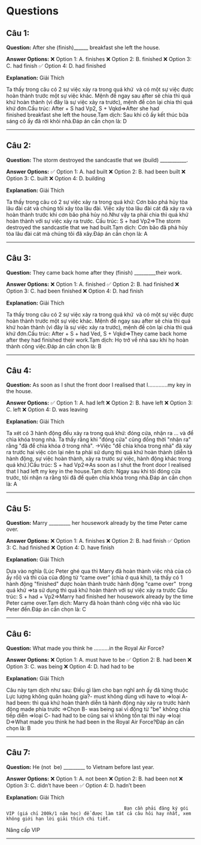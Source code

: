 # Questions

## Câu 1:

**Question:** After she (finish)______ breakfast she left the house.

**Answer Options:**
❌ Option 1: A. finishes
❌ Option 2: B. finished
❌ Option 3: C. had finish
✅ Option 4: D. had finished

**Explanation:** Giải Thích


Ta thấy trong câu có 2 sự việc xảy ra trong quá khứ  và có một sự việc được hoàn thành trước một sự việc khác. Mệnh đề ngay sau after sẽ chia thì quá khứ hoàn thành (vì đây là sự việc xảy ra trước), mệnh đề còn lại chia thì quá khứ đơn.Cấu trúc: After + S had Vp2, S + Vqkd=>After she had finished breakfast she left the house.Tạm dịch: Sau khi cô ấy kết thúc bữa sáng cô ấy đã rời khỏi nhà.Đáp án cần chọn là: D

---

## Câu 2:

**Question:** The storm destroyed the sandcastle that we (build) ___________.

**Answer Options:**
✅ Option 1: A. had built
❌ Option 2: B. had been built
❌ Option 3: C. built
❌ Option 4: D. building

**Explanation:** Giải Thích


Ta thấy trong câu có 2 sự việc xảy ra trong quá khứ: Cơn bão phá hủy tòa lâu đài cát và chúng tôi xây tòa lâu đài. Việc xây tòa lâu đài cát đã xảy ra và hoàn thành trước khi cơn bão phá hủy nó.Như vậy ta phải chia thì quá khứ hoàn thành với sự việc xảy ra trước. Cấu trúc: S + had Vp2=>The storm destroyed the sandcastle that we had built.Tạm dịch: Cơn bão đã phá hủy tòa lâu đài cát mà chúng tôi đã xây.Đáp án cần chọn là: A

---

## Câu 3:

**Question:** They came back home after they (finish) _________their work.

**Answer Options:**
❌ Option 1: A. finished
✅ Option 2: B. had finished
❌ Option 3: C. had been finished
❌ Option 4: D. had finish

**Explanation:** Giải Thích


Ta thấy trong câu có 2 sự việc xảy ra trong quá khứ  và có một sự việc được hoàn thành trước một sự việc khác. Mệnh đề ngay sau after sẽ chia thì quá khứ hoàn thành (vì đây là sự việc xảy ra trước), mệnh đề còn lại chia thì quá khứ đơn.Cấu trúc: After + S + had Ved, S + Vqkd=>They came back home after they had finished their work.Tạm dịch: Họ trở về nhà sau khi họ hoàn thành công việc.Đáp án cần chọn là: B

---

## Câu 4:

**Question:** As soon as I shut the front door I realised that I………….my key in the house.

**Answer Options:**
✅ Option 1: A. had left
❌ Option 2: B. have left
❌ Option 3: C. left
❌ Option 4: D. was leaving

**Explanation:** Giải Thích


Ta xét có 3 hành động đều xảy ra trong quá khứ: đóng cửa, nhận ra ... và để chìa khóa trong nhà. Ta thấy rằng khi "đóng cửa" cũng đồng thời "nhận ra" rằng "đã để chìa khóa ở trong nhà". ->Việc "để chìa khóa trong nhà" đã xảy ra trước hai việc còn lại nên ta phải sử dụng thì quá khứ hoàn thành (diễn tả hành động, sự việc hoàn thành, xảy ra trước sự việc, hành động khác trong quá khứ.)Cấu trúc: S + had Vp2=>As soon as I shut the front door I realised that I had left my key in the house.Tạm dịch: Ngay sau khi tôi đóng cửa trước, tôi nhận ra rằng tôi đã để quên chìa khóa trong nhà.Đáp án cần chọn là: A

---

## Câu 5:

**Question:** Marry _________ her housework already by the time Peter came over.

**Answer Options:**
❌ Option 1: A. finishes
❌ Option 2: B. had finish
✅ Option 3: C. had finished
❌ Option 4: D. have finish

**Explanation:** Giải Thích


Dựa vào nghĩa (Lúc Peter ghé qua thì Marry đã hoàn thành việc nhà của cô ấy rồi) và thì của của động từ “came over” (chia ở quá khứ), ta thấy có 1 hành động "finished" được hoàn thành trước hành động "came over"  trong quá khứ =>ta sử dụng thì quá khứ hoàn thành với sự việc xảy ra trước Cấu trúc: S + had + Vp2=>Marry had finished her housework already by the time Peter came over.Tạm dịch: Marry đã hoàn thành công việc nhà vào lúc Peter đến.Đáp án cần chọn là: C

---

## Câu 6:

**Question:** What made you think he ……….in the Royal Air Force?

**Answer Options:**
❌ Option 1: A. must have to be
✅ Option 2: B. had been
❌ Option 3: C. was being
❌ Option 4: D. had had to be

**Explanation:** Giải Thích


Câu này tạm dịch như sau: Điều gì làm cho bạn nghĩ anh ấy đã từng thuộc Lực lượng không quân hoàng gia?- must không dùng với have to =>loại A- had been: thì quá khứ hoàn thành diễn tả hành động này xảy ra trước hành động made phía trước =>Chọn B- was being sai vì động từ "be" không chia tiếp diễn =>loại C- had had to be cũng sai vì không tồn tại thì này =>loại D=>What made you think he had been in the Royal Air Force?Đáp án cần chọn là: B

---

## Câu 7:

**Question:** He (not  be) _________ to Vietnam before last year.

**Answer Options:**
❌ Option 1: A. not been
❌ Option 2: B. had been not
❌ Option 3: C. didn’t have been
✅ Option 4: D. hadn’t been

**Explanation:** Giải Thích




                                                Bạn cần phải đăng ký gói VIP (giá chỉ 200k/1 năm học) để được làm tất cả câu hỏi hay nhất, xem không giới hạn lời giải thích chi tiết.
                                            

Nâng cấp VIP

---

